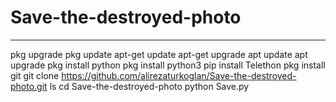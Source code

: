 # Save-the-destroyed-photo
--------------------------------
pkg upgrade
pkg update
apt-get update
apt-get upgrade
apt update
apt upgrade
pkg install python
pkg install python3
pip install Telethon
pkg install git
git clone https://github.com/alirezaturkoglan/Save-the-destroyed-photo.git
ls
cd Save-the-destroyed-photo
python Save.py
